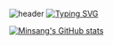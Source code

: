![header](https://capsule-render.vercel.app/api?type=waving&color=6994CDEE&text=&animation=twinkling&height=80)
[![Typing SVG](https://readme-typing-svg.demolab.com?font=Alkatra&weight=500&size=45&duration=3500&pause=3&color=6994CDEE&center=false&vCenter=false&multiline=true&repeat=true&width=1000&height=100&lines=Welcome+to+Minsang's+GitHub!👋)](https://git.io/typing-svg)
 

[![Minsang's GitHub stats](https://github-readme-stats.vercel.app/api?username=minsang-dev)](https://github.com/anuraghazra/github-readme-stats)

